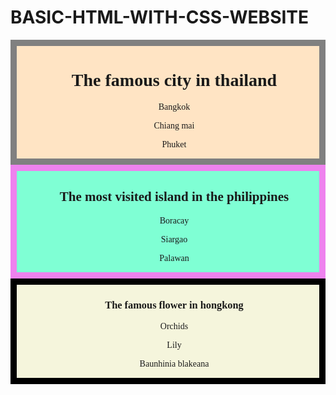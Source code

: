 # BASIC-HTML-WITH-CSS-WEBSITE

<html lang="en">
<head>
    <meta charset="UTF-8">
    <meta name="viewport" content="width=device-width, initial-scale=1.0">
    <title>My Favorite Place</title>

  <style>
    .thailand{ 
        background-color: bisque;
        text-align: center;
        padding-left: 20px;
        border: 10px solid gray;
        font-family: Cambria, Cochin, Georgia, Times, 'Times New Roman', serif;

    }
    .philippines{
        background-color: aquamarine;
        text-align: center;
        padding-left: 20px;
        border: 10px solid violet;
        font-family: Georgia, 'Times New Roman', Times, serif;

    }
    .hongkong{
        background-color: beige;
        text-align: center;
        padding-left: 20px;
        border: 10px solid black;
        font-family: serif;
    }
        
  </style>  
</head>

<body>
 <div class="thailand">
    <h1>The famous city in thailand</h1>
    <p>Bangkok</p>
    <p>Chiang mai</p>
    <p>Phuket</p>
 </div>  

 <div class="philippines">
    <h2>The most visited island in the philippines</h2>
    <p>Boracay</p>
    <p>Siargao</p>
    <p>Palawan</p>
 </div>

 <div class="hongkong">
    <h3>The famous flower in hongkong</h3>
    <p>Orchids</p>
    <p>Lily</p>
    <P>Baunhinia blakeana</P>
 </div>
    
</body>
</html>

